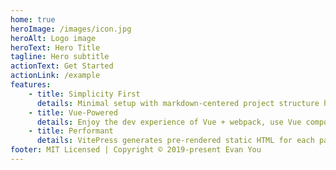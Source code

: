 ```yaml
---
home: true
heroImage: /images/icon.jpg
heroAlt: Logo image
heroText: Hero Title
tagline: Hero subtitle
actionText: Get Started
actionLink: /example
features:
    - title: Simplicity First
      details: Minimal setup with markdown-centered project structure helps you focus on writing.
    - title: Vue-Powered
      details: Enjoy the dev experience of Vue + webpack, use Vue components in markdown, and develop custom themes with Vue.
    - title: Performant
      details: VitePress generates pre-rendered static HTML for each page, and runs as an SPA once a page is loaded.
footer: MIT Licensed | Copyright © 2019-present Evan You
---
```


